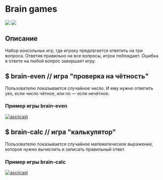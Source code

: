 # Brain games
<a href="https://codeclimate.com/github/codeclimate/codeclimate/maintainability"><img src="https://api.codeclimate.com/v1/badges/a99a88d28ad37a79dbf6/maintainability" /></a>
![](https://github.com/shulga1/backend-project-lvl1/workflows/NodeCI/badge.svg)

## Описание
Набор консольных игр, где игроку предлагается ответить на три вопроса. Ответив правильно на все вопросы, игрок побеждает. Ошибка в ответе на любой вопрос завершает игру.
## $ brain-even // игра "проверка на чётность"
Пользователю показывается случайное число. И ему нужно ответить yes, если число чётное, или no — если нечётное.

### Пример игры brain-even
[![asciicast](https://asciinema.org/a/Actv4Gcs0dE9stAHfh8meFYzc.svg)](https://asciinema.org/a/Actv4Gcs0dE9stAHfh8meFYzc)

## $ brain-calc // игра "калькулятор"
Пользователю показывается случайное математическое выражение, которое нужно вычислить и записать правильный ответ.

### Пример игры brain-calc
[![asciicast](https://asciinema.org/a/6PWZwo5r1gv3Iyw9yUoBY4TVg.svg)](https://asciinema.org/a/6PWZwo5r1gv3Iyw9yUoBY4TVg)
